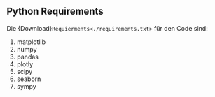## Python Requirements
Die {Download}`Requierments<./requirements.txt>` für den Code sind:

1. matplotlib
2. numpy
3. pandas
4. plotly
5. scipy
6. seaborn
7. sympy





